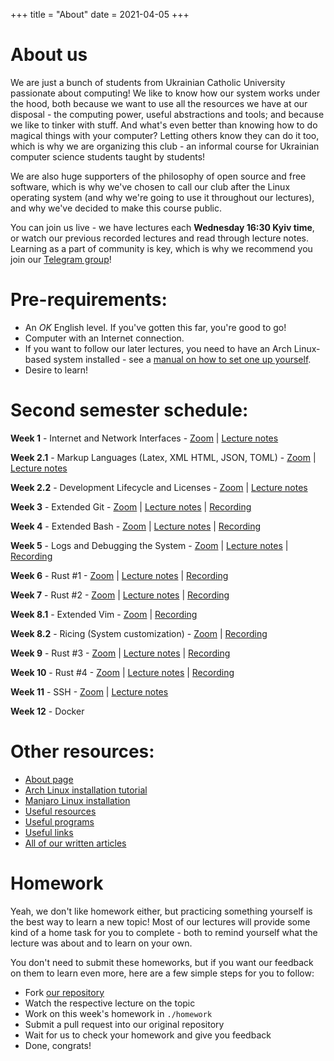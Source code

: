 +++
title = "About"
date = 2021-04-05
+++

# About us

We are just a bunch of students from Ukrainian Catholic University passionate about
computing! We like to know how our system works under the hood, both because we
want to use all the resources we have at our disposal - the computing power,
useful abstractions and tools; and because we like to tinker with stuff. 
And what's even better than knowing how to do magical things with your computer? 
Letting others know they can do it too, which is why we are organizing this club - 
an informal course for Ukrainian computer science students taught by students! 

We are also huge supporters of the philosophy of open source and free software, 
which is why we've chosen to call our club after the Linux operating system 
(and why we're going to use it throughout our lectures),
and why we've decided to make this course public.

You can join us live - we have lectures each **Wednesday 16:30 Kyiv time**, or watch 
our previous recorded lectures and read through lecture notes. Learning as a part of community is 
key, which is why we recommend you join our [Telegram group](https://t.me/joinchat/Rj8nFcuO9FWV6Mgv)!

# Pre-requirements:

- An *OK* English level. If you've gotten this far, you're good to go! 
- Computer with an Internet connection.
- If you want to follow our later lectures, you need to have an Arch Linux-based system installed - see a [manual on how to set one up yourself](./articles/manual).
- Desire to learn!

# Second semester schedule:

**Week 1** - Internet and Network Interfaces - 
[Zoom](https://softserveinc.zoom.us/j/5674645619?pwd=VWNEcDBaTksycjR6YjhibFBtajhXdz09) | 
[Lecture notes](https://docs.google.com/presentation/d/e/2PACX-1vSSadBIITbvf13sJ624zSe88cXqjXVOvFeNqmFxbhoxof43t51eGi-POJZDPoUu8h4-3unlOy8FQQ13/pub?start=false&loop=false&delayms=3000)

**Week 2.1** - Markup Languages (Latex, XML HTML, JSON, TOML) - 
[Zoom](https://softserveinc.zoom.us/j/5674645619?pwd=VWNEcDBaTksycjR6YjhibFBtajhXdz09) | 
[Lecture notes](https://docs.google.com/presentation/d/e/2PACX-1vQay3NircnJCfpeFy6WNKmFnbywvOR3Gf6rM93-8kjjrMe1CFWo-qDq1r289A0W3l5D-kbNoLH1FBAg/pub?start=false&loop=false&delayms=3000)

**Week 2.2** - Development Lifecycle and Licenses - 
[Zoom](https://softserveinc.zoom.us/j/5674645619?pwd=VWNEcDBaTksycjR6YjhibFBtajhXdz09) | 
[Lecture notes](https://docs.google.com/presentation/d/e/2PACX-1vTxoWHLorLUICy34NvzPEE6dPTfuKQIoXX2TKXYTgHzLjeeVHQhj1ctp1j4nz4BCdufoEerdxnE5JFM/pub?start=false&loop=false&delayms=3000)

**Week 3** - Extended Git - 
[Zoom](https://softserveinc.zoom.us/j/5674645619?pwd=VWNEcDBaTksycjR6YjhibFBtajhXdz09) | 
[Lecture notes](https://docs.google.com/presentation/d/e/2PACX-1vTGeWvHGl6CXoYriqlU4VEc5S0AogH5fn_85AswA7nwDaoiQ9mbeA8utyfrKF5GI-7ASeHdwecHmD2r/pub?start=false&loop=false&delayms=3000) |
[Recording](https://youtu.be/Ty-o6wISTW4)

**Week 4** - Extended Bash - 
[Zoom](https://softserveinc.zoom.us/j/5674645619?pwd=VWNEcDBaTksycjR6YjhibFBtajhXdz09) | 
[Lecture notes](https://docs.google.com/presentation/d/e/2PACX-1vQ5R1REdagb1WsRLuhcZb-k1a_j6yPPgfZlL7gyadp4VwKWlWydVxbSl2OKpHH5lqlbBYblD0E9AM7z/pub?start=false&loop=false&delayms=3000) |
[Recording](https://youtu.be/g7hBpfH96rc)

**Week 5** - Logs and Debugging the System - 
[Zoom](https://softserveinc.zoom.us/j/5674645619?pwd=VWNEcDBaTksycjR6YjhibFBtajhXdz09) | 
[Lecture notes](https://docs.google.com/presentation/d/e/2PACX-1vSwRYb0LULiq0EGpJ1adne2e4W9_QAgsNcM1R825YCBey9WprUD_rWw9lmQuCYcVD7RZJcQRxVujCRJ/pub?start=false&loop=false&delayms=3000) |
[Recording](https://youtu.be/slGx3j5XFh0)

**Week 6** - Rust #1 - 
[Zoom](https://softserveinc.zoom.us/j/5674645619?pwd=VWNEcDBaTksycjR6YjhibFBtajhXdz09) | 
[Lecture notes](https://github.com/LastGenius-edu/UCU_Rust_Course/raw/main/rust_1/lecture.pdf) |
[Recording](https://youtu.be/TKp9T8Dd6Z4)

**Week 7** - Rust #2 - 
[Zoom](https://softserveinc.zoom.us/j/5674645619?pwd=VWNEcDBaTksycjR6YjhibFBtajhXdz09) | 
[Lecture notes](https://github.com/LastGenius-edu/UCU_Rust_Course/raw/main/rust_2/lecture.pdf) |
[Recording](https://youtu.be/ATkiwvgIb_Q)

**Week 8.1** - Extended Vim - 
[Zoom](https://softserveinc.zoom.us/j/5674645619?pwd=VWNEcDBaTksycjR6YjhibFBtajhXdz09) |
[Recording](https://youtu.be/-_VnzYUm--g)

**Week 8.2** - Ricing (System customization) - 
[Zoom](https://softserveinc.zoom.us/j/5674645619?pwd=VWNEcDBaTksycjR6YjhibFBtajhXdz09) |
[Recording](https://youtu.be/-_VnzYUm--g)

**Week 9** - Rust #3 - 
[Zoom](https://softserveinc.zoom.us/j/5674645619?pwd=VWNEcDBaTksycjR6YjhibFBtajhXdz09) | 
[Lecture notes](https://github.com/LastGenius-edu/UCU_Rust_Course/raw/main/rust_3/lecture.pdf) |
[Recording](https://youtu.be/CaAB_-urArc)

**Week 10** - Rust #4 - 
[Zoom](https://softserveinc.zoom.us/j/5674645619?pwd=VWNEcDBaTksycjR6YjhibFBtajhXdz09) | 
[Lecture notes](https://github.com/LastGenius-edu/UCU_Rust_Course/raw/main/rust_4/lecture.pdf) |
[Recording](https://youtu.be/qzN5w62kgqY)

**Week 11** - SSH - 
[Zoom](https://softserveinc.zoom.us/j/5674645619?pwd=VWNEcDBaTksycjR6YjhibFBtajhXdz09) |
[Lecture notes](https://docs.google.com/presentation/d/e/2PACX-1vS6KO1ztKTymoCDD-wiWm33QvIvhTx9GC7VTjyFwyHRPV7A0Qli0QspKA13S8VqSCTRz32KCH-SyolP/pub?start=false&loop=false&delayms=3000)

**Week 12** - Docker

# Other resources:

* [About page](./info/about)
* [Arch Linux installation tutorial](./articles/arch-manual/)
* [Manjaro Linux installation ](./articles/manjaro-manual/)
* [Useful resources](./articles/resources/)
* [Useful programs](./articles/programs/)
* [Useful links](./articles/useful-links/)
* [All of our written articles](./articles)

# Homework

Yeah, we don't like homework either, but practicing something yourself
is the best way to learn a new topic! Most of our lectures will provide
some kind of a home task for you to complete - both to remind yourself
what the lecture was about and to learn on your own. 

You don't need to submit these homeworks, but if you want our feedback on 
them to learn even more, here are a few simple steps for you to follow:

* Fork [our repository](https://github.com/ucu-cs/UCU_Linux_Club)
* Watch the respective lecture on the topic
* Work on this week's homework in `./homework`
* Submit a pull request into our original repository
* Wait for us to check your homework and give you feedback
* Done, congrats!